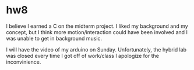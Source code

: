 # hw8

I believe I earned a C on the midterm project. I liked my background and my concept, but I think more motion/interaction could have been involved and I was unable to get in background music.

I will have the video of my arduino on Sunday. Unfortunately, the hybrid lab was closed every time I got off of work/class I apologize for the inconvinience. 
